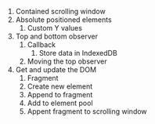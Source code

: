 1. Contained scrolling window
2. Absolute positioned elements
    1. Custom Y values
3. Top and bottom observer
    1. Callback
        1. Store data in IndexedDB
    2. Moving the top observer
4. Get and update the DOM
    1. Fragment
    1. Create new element
    1. Append to fragment
    1. Add to element pool
    1. Appent fragment to scrolling window
